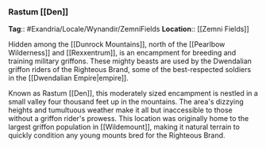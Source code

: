 ### Rastum [[Den]]
**Tag**:: #Exandria/Locale/Wynandir/ZemniFields
**Location**:: [[Zemni Fields]]

Hidden among the [[Dunrock Mountains]], north of the [[Pearlbow Wilderness]] and [[Rexxentrum]], is an encampment for breeding and training military griffons. These mighty beasts are used by the Dwendalian griffon riders of the Righteous Brand, some of the best-respected soldiers in the [[Dwendalian Empire|empire]].

Known as Rastum [[Den]], this moderately sized encampment is nestled in a small valley four thousand feet up in the mountains. The area's dizzying heights and tumultuous weather make it all but inaccessible to those without a griffon rider's prowess. This location was originally home to the largest griffon population in [[Wildemount]], making it natural terrain to quickly condition any young mounts bred for the Righteous Brand.